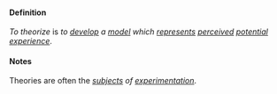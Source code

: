 #### Definition

*To theorize* is *to [develop](https://github.com/gcassel/Modular-Organization-Terminology/blob/master/terms/develop.md) a [model](https://github.com/gcassel/Modular-Organization-Terminology/blob/master/terms/model.md) which [represents](https://github.com/gcassel/Modular-Organization-Terminology/blob/master/terms/represent.md) [perceived](https://github.com/gcassel/Modular-Organization-Terminology/blob/master/terms/perceive.md) [potential](https://github.com/gcassel/Modular-Organization-Terminology/blob/master/terms/potential.md) [experience](https://github.com/gcassel/Modular-Organization-Terminology/blob/master/terms/experience.md)*.

#### Notes

Theories are often the *[subjects](https://github.com/gcassel/Modular-Organization-Terminology/blob/master/terms/subject.md) of [experimentation](https://github.com/gcassel/Modular-Organization-Terminology/blob/master/terms/experiment.md)*.
